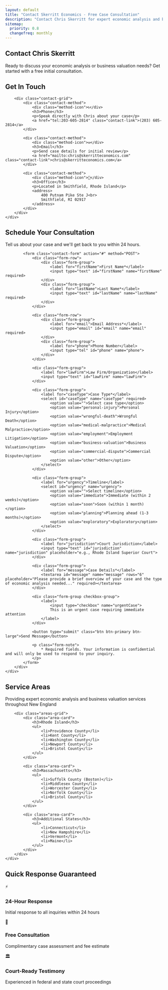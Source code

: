 ```yaml
---
layout: default
title: "Contact Skerritt Economics - Free Case Consultation"
description: "Contact Chris Skerritt for expert economic analysis and business valuation. Free initial consultation for legal professionals throughout New England."
sitemap:
  priority: 0.8
  changefreq: monthly
---
```


<link rel="stylesheet" href="{{ '/css/contact.css' | relative_url }}">

<!-- Contact Hero -->
<section class="contact-hero">
    <div class="container">
        <div class="hero-content">
            <h1>Contact Chris Skerritt</h1>
            <p class="lead">Ready to discuss your economic analysis or business valuation needs? Get started with a free initial consultation.</p>
        </div>
    </div>
</section>

<!-- Contact Methods -->
<section class="contact-methods">
    <div class="container">
        <h2>Get In Touch</h2>
        
        <div class="contact-grid">
            <div class="contact-method">
                <div class="method-icon">📞</div>
                <h3>Phone</h3>
                <p>Speak directly with Chris about your case</p>
                <a href="tel:203-605-2814" class="contact-link">(203) 605-2814</a>
            </div>
            
            <div class="contact-method">
                <div class="method-icon">✉️</div>
                <h3>Email</h3>
                <p>Send case details for initial review</p>
                <a href="mailto:chris@skerritteconomics.com" class="contact-link">chris@skerritteconomics.com</a>
            </div>
            
            <div class="contact-method">
                <div class="method-icon">📍</div>
                <h3>Office</h3>
                <p>Located in Smithfield, Rhode Island</p>
                <address>
                    400 Putnam Pike Ste J<br>
                    Smithfield, RI 02917
                </address>
            </div>
        </div>
    </div>
</section>

<!-- Contact Form -->
<section class="contact-form-section">
    <div class="container">
        <div class="form-wrapper">
            <div class="form-intro">
                <h2>Schedule Your Consultation</h2>
                <p>Tell us about your case and we'll get back to you within 24 hours.</p>
            </div>
            
            <form class="contact-form" action="#" method="POST">
                <div class="form-row">
                    <div class="form-group">
                        <label for="firstName">First Name*</label>
                        <input type="text" id="firstName" name="firstName" required>
                    </div>
                    <div class="form-group">
                        <label for="lastName">Last Name*</label>
                        <input type="text" id="lastName" name="lastName" required>
                    </div>
                </div>
                
                <div class="form-row">
                    <div class="form-group">
                        <label for="email">Email Address*</label>
                        <input type="email" id="email" name="email" required>
                    </div>
                    <div class="form-group">
                        <label for="phone">Phone Number</label>
                        <input type="tel" id="phone" name="phone">
                    </div>
                </div>
                
                <div class="form-group">
                    <label for="lawFirm">Law Firm/Organization</label>
                    <input type="text" id="lawFirm" name="lawFirm">
                </div>
                
                <div class="form-group">
                    <label for="caseType">Case Type*</label>
                    <select id="caseType" name="caseType" required>
                        <option value="">Select case type</option>
                        <option value="personal-injury">Personal Injury</option>
                        <option value="wrongful-death">Wrongful Death</option>
                        <option value="medical-malpractice">Medical Malpractice</option>
                        <option value="employment">Employment Litigation</option>
                        <option value="business-valuation">Business Valuation</option>
                        <option value="commercial-dispute">Commercial Dispute</option>
                        <option value="other">Other</option>
                    </select>
                </div>
                
                <div class="form-group">
                    <label for="urgency">Timeline</label>
                    <select id="urgency" name="urgency">
                        <option value="">Select timeline</option>
                        <option value="immediate">Immediate (within 2 weeks)</option>
                        <option value="soon">Soon (within 1 month)</option>
                        <option value="planning">Planning ahead (1-3 months)</option>
                        <option value="exploratory">Exploratory</option>
                    </select>
                </div>
                
                <div class="form-group">
                    <label for="jurisdiction">Court Jurisdiction</label>
                    <input type="text" id="jurisdiction" name="jurisdiction" placeholder="e.g., Rhode Island Superior Court">
                </div>
                
                <div class="form-group">
                    <label for="message">Case Details*</label>
                    <textarea id="message" name="message" rows="6" placeholder="Please provide a brief overview of your case and the type of economic analysis needed..." required></textarea>
                </div>
                
                <div class="form-group checkbox-group">
                    <label>
                        <input type="checkbox" name="urgentCase">
                        This is an urgent case requiring immediate attention
                    </label>
                </div>
                
                <button type="submit" class="btn btn-primary btn-large">Send Message</button>
                
                <p class="form-note">
                    * Required fields. Your information is confidential and will only be used to respond to your inquiry.
                </p>
            </form>
        </div>
    </div>
</section>

<!-- Service Areas -->
<section class="service-areas">
    <div class="container">
        <h2>Service Areas</h2>
        <p>Providing expert economic analysis and business valuation services throughout New England</p>
        
        <div class="areas-grid">
            <div class="area-card">
                <h3>Rhode Island</h3>
                <ul>
                    <li>Providence County</li>
                    <li>Kent County</li>
                    <li>Washington County</li>
                    <li>Newport County</li>
                    <li>Bristol County</li>
                </ul>
            </div>
            
            <div class="area-card">
                <h3>Massachusetts</h3>
                <ul>
                    <li>Suffolk County (Boston)</li>
                    <li>Middlesex County</li>
                    <li>Worcester County</li>
                    <li>Norfolk County</li>
                    <li>Bristol County</li>
                </ul>
            </div>
            
            <div class="area-card">
                <h3>Additional States</h3>
                <ul>
                    <li>Connecticut</li>
                    <li>New Hampshire</li>
                    <li>Vermont</li>
                    <li>Maine</li>
                </ul>
            </div>
        </div>
    </div>
</section>

<!-- Response Time -->
<section class="response-time">
    <div class="container">
        <div class="response-content">
            <h2>Quick Response Guaranteed</h2>
            <div class="response-grid">
                <div class="response-item">
                    <div class="response-icon">⚡</div>
                    <h3>24-Hour Response</h3>
                    <p>Initial response to all inquiries within 24 hours</p>
                </div>
                <div class="response-item">
                    <div class="response-icon">🎯</div>
                    <h3>Free Consultation</h3>
                    <p>Complimentary case assessment and fee estimate</p>
                </div>
                <div class="response-item">
                    <div class="response-icon">🏛️</div>
                    <h3>Court-Ready Testimony</h3>
                    <p>Experienced in federal and state court proceedings</p>
                </div>
            </div>
        </div>
    </div>
</section>